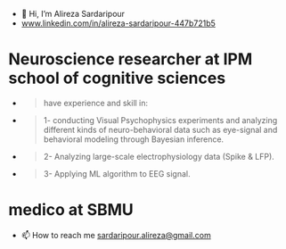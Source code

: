 - 👋 Hi, I’m Alireza Sardaripour
-    www.linkedin.com/in/alireza-sardaripour-447b721b5
#   Neuroscience researcher at IPM school of cognitive sciences
-    > have experience and skill in:
 * > 1- conducting Visual Psychophysics experiments and analyzing different kinds of neuro-behavioral data such as eye-signal and behavioral modeling through Bayesian inference.
 * > 2- Analyzing large-scale electrophysiology data (Spike & LFP).
 * > 3- Applying ML algorithm to EEG signal.
#    medico at SBMU

- 📫 How to reach me sardaripour.alireza@gmail.com

<!---
alireza-sardar/alireza-sardar is a ✨ special ✨ repository because its `README.md` (this file) appears on your GitHub profile.
You can click the Preview link to take a look at your changes.
--->
